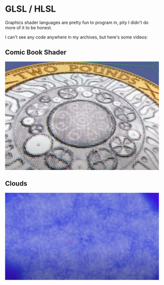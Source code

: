 # GLSL / HLSL

Graphics shader languages are pretty fun to program in, pity I didn't do
more of it to be honest. 

I can't see any code anywhere in my archives, but here's some videos:

## Comic Book Shader

[![comic shader](comic.jpg)](https://youtu.be/tt2NqS99nmg)

## Clouds

[![cloud shader](clouds.jpg)](https://youtu.be/S-zvSDu1iPE)

